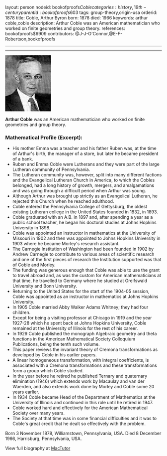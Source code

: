 layout: person
nodeid: bookofproofs$Coble
categories: history,19th-century
parentid: bookofproofs$603
tags: group-theory,origin-usa
orderid: 1878
title: Coble, Arthur Byron
born: 1878
died: 1966
keywords: arthur coble,coble
description: Arthur Coble was an American mathematician who worked on finite geometries and group theory.
references: bookofproofs$6909
contributors: @J-J-O'Connor,@E-F-Robertson,bookofproofs

---



---

![Coble.jpg](https://github.com/bookofproofs/bookofproofs.github.io/blob/main/_sources/_assets/images/portraits/Coble.jpg?raw=true)

**Arthur Coble**  was an American mathematician who worked  on finite geometries and group theory.

### Mathematical Profile (Excerpt):
* His mother Emma was a teacher and his father Ruben was, at the time of Arthur's birth, the manager of a store, but later he became president of a bank.
* Ruben and Emma Coble were Lutherans and they were part of the large Lutheran community of Pennsylvania.
* The Lutheran community was, however, split into many different factions and the Evangelical Lutheran Church in America, to which the Cobles belonged, had a long history of growth, mergers, and amalgamations and was going through a difficult period when Arthur was young.
* Although Arthur was brought up strictly as an Evangelical Lutheran, he rejected this Church when he reached adulthood.
* Coble entered the Pennsylvania College of Gettysburg, the oldest existing Lutheran college in the United States founded in 1832, in 1893.
* Coble graduated with an A.B. in 1897 and, after spending a year as a public school teacher, he began his doctoral studies at Johns Hopkins University in 1898.
* Coble was appointed an instructor in mathematics at the University of Missouri in 1902 and then was appointed to Johns Hopkins University in 1903 where he became Morley's research assistant.
* The Carnegie Institution of Washington had been founded in 1902 by Andrew Carnegie to contribute to various areas of scientific research and one of the first pieces of research the Institution supported was that of Coble and Morley.
* The funding was generous enough that Coble was able to use the grant to travel abroad and, as was the custom for American mathematicians at that time, he travelled to Germany where he studied at Greifswald University and Bonn University.
* Returning to the United States for the start of the 1904-05 session, Coble was appointed as an instructor in mathematics at Johns Hopkins University.
* In 1905 Coble married Abby Walker Adams Whitney; they had four children.
* Except for being a visiting professor at Chicago in 1919 and the year 1927-28 which he spent back at Johns Hopkins University, Coble remained at the University of Illinois for the rest of his career.
* In 1929 Coble published the monograph Algebraic geometry and theta functions  in the American Mathematical Society Colloquium Publications, being the tenth such volume.
* This paper reviews the invariant theory of Cremona transformations as developed by Coble in his earlier papers.
* A linear homogeneous transformation, with integral coefficients, is associated with a Cremona transformations and these transformations form a group which Coble studied.
* In the year before he retired he published Ternary and quaternary elimination (1946) which extends work by Macaulay and van der Waerden, and also extends work done by Morley and Coble some 20 years earlier.
* In 1934 Coble became Head of the Department of Mathematics at the University of Illinois and continued in this role until he retired in 1947.
* Coble worked hard and effectively for the American Mathematical Society over many years.
* The Society at that time was in some financial difficulties and it was to Coble's great credit that he dealt so effectively with the problem.

Born 3 November 1878, Williamstown, Pennsylvania, USA. Died 8 December 1966, Harrisburg, Pennsylvania, USA.

View full biography at [MacTutor](https://mathshistory.st-andrews.ac.uk/Biographies/Coble/)

